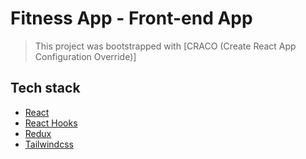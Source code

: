 # Fitness App - Front-end App

> This project was bootstrapped with [CRACO (Create React App Configuration Override)]

## Tech stack

- [React](https://reactjs.org/)
- [React Hooks](https://reactjs.org/docs/hooks-intro.html/)
- [Redux](https://redux.js.org/)
- [Tailwindcss](https://tailwindcss.com/)
